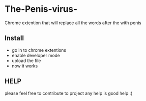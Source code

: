 # The-Penis-virus-
Chrome extention that will replace all the words after the with penis

## Install
 * go in to chrome extentions
 * enable developer mode
 * upload the file 
 * now it works
 
## HELP
please feel free to contribute to project any help is good help :)
